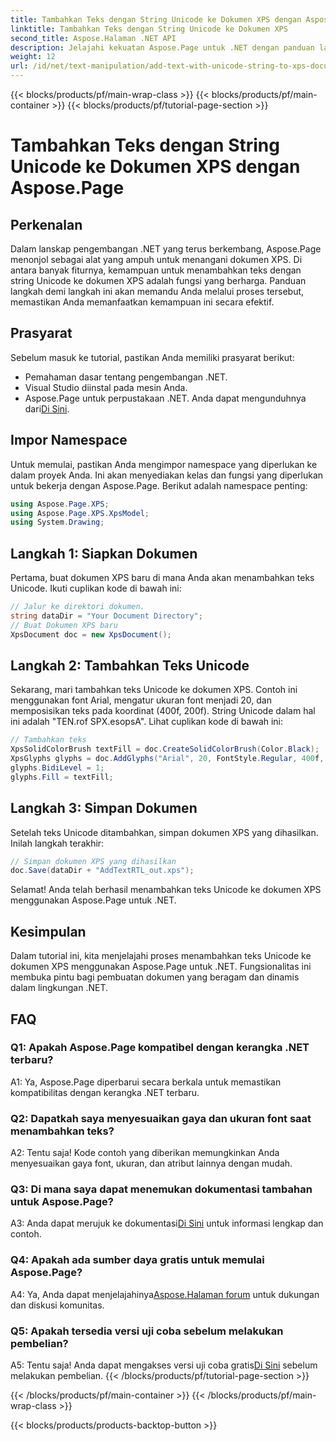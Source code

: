 ```yaml
---
title: Tambahkan Teks dengan String Unicode ke Dokumen XPS dengan Aspose.Page
linktitle: Tambahkan Teks dengan String Unicode ke Dokumen XPS
second_title: Aspose.Halaman .NET API
description: Jelajahi kekuatan Aspose.Page untuk .NET dengan panduan langkah demi langkah kami tentang menambahkan teks Unicode ke dokumen XPS.
weight: 12
url: /id/net/text-manipulation/add-text-with-unicode-string-to-xps-document/
---
```


{{< blocks/products/pf/main-wrap-class >}}
{{< blocks/products/pf/main-container >}}
{{< blocks/products/pf/tutorial-page-section >}}

# Tambahkan Teks dengan String Unicode ke Dokumen XPS dengan Aspose.Page

## Perkenalan

Dalam lanskap pengembangan .NET yang terus berkembang, Aspose.Page menonjol sebagai alat yang ampuh untuk menangani dokumen XPS. Di antara banyak fiturnya, kemampuan untuk menambahkan teks dengan string Unicode ke dokumen XPS adalah fungsi yang berharga. Panduan langkah demi langkah ini akan memandu Anda melalui proses tersebut, memastikan Anda memanfaatkan kemampuan ini secara efektif.

## Prasyarat

Sebelum masuk ke tutorial, pastikan Anda memiliki prasyarat berikut:

- Pemahaman dasar tentang pengembangan .NET.
- Visual Studio diinstal pada mesin Anda.
-  Aspose.Page untuk perpustakaan .NET. Anda dapat mengunduhnya dari[Di Sini](https://releases.aspose.com/page/net/).

## Impor Namespace

Untuk memulai, pastikan Anda mengimpor namespace yang diperlukan ke dalam proyek Anda. Ini akan menyediakan kelas dan fungsi yang diperlukan untuk bekerja dengan Aspose.Page. Berikut adalah namespace penting:

```csharp
using Aspose.Page.XPS;
using Aspose.Page.XPS.XpsModel;
using System.Drawing;
```

## Langkah 1: Siapkan Dokumen

Pertama, buat dokumen XPS baru di mana Anda akan menambahkan teks Unicode. Ikuti cuplikan kode di bawah ini:

```csharp
// Jalur ke direktori dokumen.
string dataDir = "Your Document Directory";
// Buat Dokumen XPS baru
XpsDocument doc = new XpsDocument();
```

## Langkah 2: Tambahkan Teks Unicode

Sekarang, mari tambahkan teks Unicode ke dokumen XPS. Contoh ini menggunakan font Arial, mengatur ukuran font menjadi 20, dan memposisikan teks pada koordinat (400f, 200f). String Unicode dalam hal ini adalah "TEN.rof SPX.esopsA". Lihat cuplikan kode di bawah ini:

```csharp
// Tambahkan teks
XpsSolidColorBrush textFill = doc.CreateSolidColorBrush(Color.Black);
XpsGlyphs glyphs = doc.AddGlyphs("Arial", 20, FontStyle.Regular, 400f, 200f, "TEN. rof SPX.esopsA");
glyphs.BidiLevel = 1;
glyphs.Fill = textFill;
```

## Langkah 3: Simpan Dokumen

Setelah teks Unicode ditambahkan, simpan dokumen XPS yang dihasilkan. Inilah langkah terakhir:

```csharp
// Simpan dokumen XPS yang dihasilkan
doc.Save(dataDir + "AddTextRTL_out.xps");
```

Selamat! Anda telah berhasil menambahkan teks Unicode ke dokumen XPS menggunakan Aspose.Page untuk .NET.

## Kesimpulan

Dalam tutorial ini, kita menjelajahi proses menambahkan teks Unicode ke dokumen XPS menggunakan Aspose.Page untuk .NET. Fungsionalitas ini membuka pintu bagi pembuatan dokumen yang beragam dan dinamis dalam lingkungan .NET.

## FAQ

### Q1: Apakah Aspose.Page kompatibel dengan kerangka .NET terbaru?

A1: Ya, Aspose.Page diperbarui secara berkala untuk memastikan kompatibilitas dengan kerangka .NET terbaru.

### Q2: Dapatkah saya menyesuaikan gaya dan ukuran font saat menambahkan teks?

A2: Tentu saja! Kode contoh yang diberikan memungkinkan Anda menyesuaikan gaya font, ukuran, dan atribut lainnya dengan mudah.

### Q3: Di mana saya dapat menemukan dokumentasi tambahan untuk Aspose.Page?

 A3: Anda dapat merujuk ke dokumentasi[Di Sini](https://reference.aspose.com/page/net/) untuk informasi lengkap dan contoh.

### Q4: Apakah ada sumber daya gratis untuk memulai Aspose.Page?

 A4: Ya, Anda dapat menjelajahinya[Aspose.Halaman forum](https://forum.aspose.com/c/page/39) untuk dukungan dan diskusi komunitas.

### Q5: Apakah tersedia versi uji coba sebelum melakukan pembelian?

 A5: Tentu saja! Anda dapat mengakses versi uji coba gratis[Di Sini](https://releases.aspose.com/) sebelum melakukan pembelian.
{{< /blocks/products/pf/tutorial-page-section >}}

{{< /blocks/products/pf/main-container >}}
{{< /blocks/products/pf/main-wrap-class >}}

{{< blocks/products/products-backtop-button >}}
